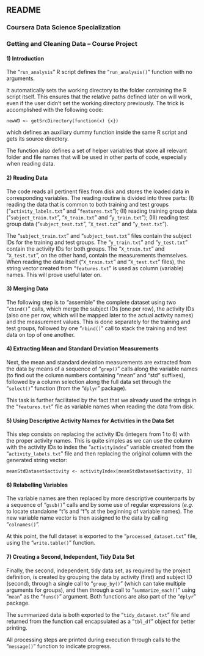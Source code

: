 ## README
### Coursera Data Science Specialization
### Getting and Cleaning Data – Course Project

#### 1) Introduction

The “`run_analysis`” R script defines the “`run_analysis()`” function with no arguments.

It automatically sets the working directory to the folder containing the R script itself. This ensures that the relative paths defined later on will work, even if the user didn’t set the working directory previously. The trick is accomplished with the following code:

	newWD <- getSrcDirectory(function(x) {x})
	
which defines an auxiliary dummy function inside the same R script and gets its source directory.

The function also defines a set of helper variables that store all relevant folder and file names that will be used in other parts of code, especially when reading data.

#### 2) Reading Data

The code reads all pertinent files from disk and stores the loaded data in corresponding variables. The reading routine is divided into three parts: (I) reading the data that is common to both training and test groups (“`activity_labels.txt`” and “`features.txt`”); (II) reading training group data (“`subject_train.txt`”, “`X_train.txt`” and “`y_train.txt`”); (III) reading test group data (“`subject_test.txt`”, “`X_test.txt`” and “`y_test.txt`”).

The “`subject_train.txt`” and “`subject_test.txt`” files contain the subject IDs for the training and test groups. The “`y_train.txt`” and “`y_test.txt`” contain the activity IDs for both groups. The “`X_train.txt`” and “`X_test.txt`”, on the other hand, contain the measurements themselves. When reading the data itself (“`X_train.txt`” and “`X_test.txt`” files), the string vector created from “`features.txt`” is used as column (variable) names. This will prove useful later on.

#### 3) Merging Data

The following step is to “assemble” the complete dataset using two “`cbind()`” calls, which merge the subject IDs (one per row), the activity IDs (also one per row, which will be mapped later to the actual activity names) and the measurement values. This is done separately for the training and test groups, followed by one “`rbind()`” call to stack the training and test data on top of one another.

#### 4) Extracting Mean and Standard Deviation Measurements

Next, the mean and standard deviation measurements are extracted from the data by means of a sequence of “`grep()`” calls along the variable names (to find out the column numbers containing “mean” and “std” suffixes), followed by a column selection along the full data set through the “`select()`” function (from the “`dplyr`” package).

This task is further facilitated by the fact that we already used the strings in the “`features.txt`” file as variable names when reading the data from disk.

#### 5) Using Descriptive Activity Names for Activities in the Data Set

This step consists on replacing the activity IDs (integers from 1 to 6) with the proper activity names. This is quite simples as we can use the column with the activity IDs to index the “`activityIndex`” variable created from the “`activity_labels.txt`” file and then replacing the original column with the generated string vector:

	meanStdDataset$activity <- activityIndex[meanStdDataset$activity, 1]

#### 6) Relabelling Variables

The variable names are then replaced by more descriptive counterparts by a sequence of “`gsub()`” calls and by some use of regular expressions (*e.g.* to locate standalone “t”s and “f”s at the beginning of variable names). The new variable name vector is then assigned to the data by calling “`colnames()`”.

At this point, the full dataset is exported to the “`processed_dataset.txt`” file, using the “`write.table()`” function.

#### 7) Creating a Second, Independent, Tidy Data Set

Finally, the second, independent, tidy data set, as required by the project definition, is created by grouping the data by activity (first) and subject ID (second), through a single call to “`group_by()`” (which can take multiple arguments for groups), and then through a call to “`summarize_each()`” using “`mean`” as the “`funs()`” argument. Both functions are also part of the “`dplyr`” package.

The summarized data is both exported to the “`tidy_dataset.txt`” file and returned from the function call encapsulated as a “`tbl_df`” object for better printing.

All processing steps are printed during execution through calls to the “`message()`” function to indicate progress.

